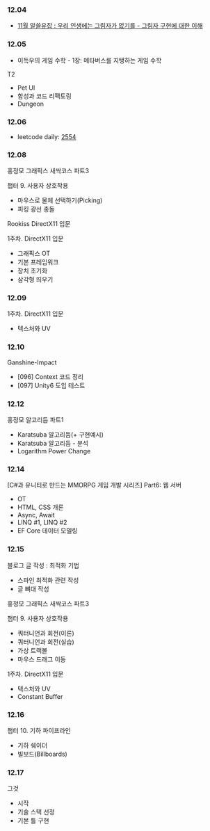 ### 12.04

- [11월 알쓸유잡 : 우리 인생에는 그림자가 없기를 - 그림자 구현에 대한 이해](https://www.youtube.com/live/DilZYSNNX6s?si=NUUCipSdXQ6XjUeB)

### 12.05

- 이득우의 게임 수학 - 1장: 메타버스를 지탱하는 게임 수학

T2
- Pet UI
- 합성과 코드 리팩토링
- Dungeon

### 12.06

- leetcode daily: [2554](https://leetcode.com/problems/maximum-number-of-integers-to-choose-from-a-range-i/)

### 12.08

홍정모 그래픽스 새싹코스 파트3

챕터 9. 사용자 상호작용

- 마우스로 물체 선택하기(Picking)
- 피킹 광선 충돌

Rookiss DirectX11 입문

1주차. DirectX11 입문

- 그래픽스 OT
- 기본 프레임워크
- 장치 초기화
- 삼각형 띄우기

### 12.09

1주차. DirectX11 입문

- 텍스처와 UV

### 12.10

Ganshine-Impact

- [096] Context 코드 정리
- [097] Unity6 도입 테스트

### 12.12

홍정모 알고리듬 파트1

- Karatsuba 알고리듬(+ 구현예시)
- Karatsuba 알고리듬 - 분석
- Logarithm Power Change

### 12.14

[C#과 유니티로 만드는 MMORPG 게임 개발 시리즈] Part6: 웹 서버

- OT
- HTML, CSS 개론
- Async, Await
- LINQ #1, LINQ #2
- EF Core 데이터 모델링

### 12.15

블로그 글 작성 : 최적화 기법

- 스파인 최적화 관련 작성
- 글 뼈대 작성

홍정모 그래픽스 새싹코스 파트3

챕터 9. 사용자 상호작용

- 쿼터니언과 회전(이론)
- 쿼터니언과 회전(실습)
- 가상 트랙볼
- 마우스 드래그 이동

1주차. DirectX11 입문

- 텍스처와 UV
- Constant Buffer

### 12.16

챕터 10. 기하 파이프라인

- 기하 쉐이더
- 빌보드(Billboards)

### 12.17

그것

- 시작
- 기술 스택 선정
- 기본 틀 구현
